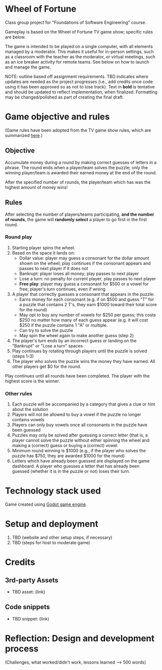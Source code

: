 # Wheel of Fortune

Class group project for "Foundations of Software Engineering" course.

Gameplay is based on the Wheel of Fortune TV game show; specific rules are below.

The game is intended to be played on a single computer, with all elements managed by a moderator.  This makes it useful for in-person settings, such as a classroom with the teacher as the moderator, or virtual meetings, such as an ice breaker activity for remote teams.  See below on how to launch and manage the game.

NOTE: outline based off assignment requirements.  TBD indicates where updates are needed as the project progresses (i.e., add credits once code using it has been approved so as not to lose track).  Text in **bold** is tentative and should be updated to reflect implementation, when finalized.  Formatting may be changed/polished as part of creating the final draft.

# Game objective and rules

(Game rules have been adopted from the TV game show rules, which are summarized [here](https://roulettedoc.com/wof-rules).)

## Objective

Accumulate money during a round by making correct guesses of letters in a phrase.  The round ends when a player/team solves the puzzle; only the winning player/team is awarded their earned money at the end of the round.

After the specified number of rounds, the player/team which has was the highest amount of money wins!

## Rules

After selecting the number of players/teams participating, **and the number of rounds**, the game will **randomly select** a player to go first in the first round.

### Round play

1. Starting player spins the wheel.
2. Based on the space it lands on:
    * Dollar value: player may guess a consonant for the dollar amount shown on the wheel; play continues if the consonant appears and passes to next player if it does not
    * Bankrupt: player loses all money; play passes to next player
    * Lose a turn: no penalty for current player; play passes to next player
    * **Free play**: player may guess a consonant for $500 or a vowel for free; player's turn continues, even if wrong
3. A player that correctly guesses a consonant that appears in the puzzle:
    * Earns money for each consonant (e.g. if on $500 and guess "T" for a puzzle that contains 2 T's, they earn $1000 toward their total score for the round)
    * May opt to buy any number of vowels for $250 per guess; this costs $250 no matter how many of each guess appear (e.g. it will cost $250 if the puzzle contains 1 "A" or multiple.
    * Can try to solve the puzzle
    * May spin the wheel again to make another guess (step 2)
4. The player's turn ends by an incorrect guess or landing on the "Bankrupt" or "Lose a turn" spaces
5. Play continues by rotating through players until the puzzle is solved (steps 1-3)
6. The player who solves the puzzle wins the money they have earned.  All other players get $0 for the round.

Play continues until all rounds have been completed.  The player with the highest score is the winner.

### Other rules

1. Each puzzle will be accompanied by a category that gives a clue or hint about the solution
2. Players will not be allowed to buy a vowel if the puzzle no longer contains vowels
3. Players can only buy vowels once all consonants in the puzzle have been guessed
4. Puzzles may only be solved after guessing a correct letter (that is, a player cannot solve the puzzle without either spinning the wheel and making a (correct) guess or buying a (correct) vowel
5. Minimum round winning is $1000 (e.g., if the player who solves the puzzle has $750, they are awarded $1000 for the round)
6. Letters which have already been guessed are displayed on the game dashboard.  A player who guesses a letter that has already been guessed (whether it is in the puzzle or not) loses their turn.

# Technology stack used

Game created using [Godot game engine](https://godotengine.org/).

# Setup and deployment

1. TBD (website and other setup steps, if necessary)
2. TBD (steps for host to moderate game)

# Credits

## 3rd-party Assets

* TBD asset: (link)

## Code snippets

* TBD snippet: (link)

# Reflection: Design and development process

(Challenges, what worked/didn't work, lessons learned --> 500 words)
